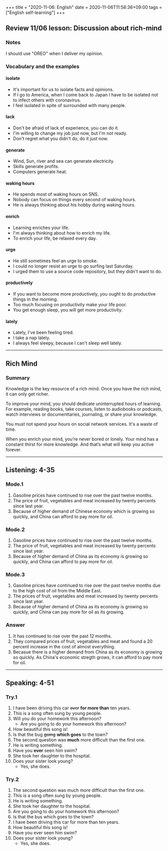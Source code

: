 +++
title =  "2020-11-06: English"
date = 2020-11-06T11:58:36+09:00
tags = ["English self-learning"]
+++

## Review 11/06 lesson: Discussion about rich-mind

### Notes

I should use "OREO" when I deliver my opinion.

### Vocabulary and the examples

#### isolate
* It's important for us to isolate facts and opinions.
* If I go to America, when I come back to Japan I have to be isolated not to infect others with coronavirus.
* I feel isolated in spite of surrounded with many people.

#### lack
* Don't be afraid of lack of experience, you can do it.
* I'm willing to change my job just now, but I'm not ready.
* Don't regret what you didn't do, do it just now.

#### generate
* Wind, Sun, river and sea can generate electricity.
* Skills generate profits.
* Computers generate heat.

#### waking hours
* He spends most of waking hours on SNS.
* Nobody can focus on things every second of waking hours. 
* He is always thinking about his hobby during waking hours.

#### enrich
* Learning enriches your life.
* I'm always thinking about how to enrich my life.
* To enrich your life, be relaxed every day.

#### urge
* He still sometimes feel an urge to smoke.
* I could no longer resist an urge to go surfing last Saturday.
* I urged them to use a source code repository, but they didn't want to do.

#### productively
* If you want to become more productively, you ought to do productive things in the morning.
* Too much focusing on productivity make your life poor.
* You get enough sleep, you will get more productivity.

#### lately
* Lately, I've been feeling tired.
* I take a nap lately.
* I always feel sleepy, because I can't sleep well lately.

- - -
## Rich Mind

### Summary 

Knowledge is the key resource of a rich mind.
Once you have the rich mind, it can only get richer.

To improve your mind, you should dedicate uninterrupted hours of learning.
For example, reading books, take courses, listen to audiobooks or podcasts, 
watch interviews or documenttaries, journaling, or share your knowledge.

You must not spend your hours on social network services.
It's a waste of time.

When you enrich your mind, you’re never bored or lonely.
Your mind has a constant thirst for more knowledge.
And that’s what will keep you active forever.

- - -

## Listening: 4-35

### Mode.1

1. Gasoline prices have continued to rise over the past twelve months.
2. The price of fruit, vegetables and meat increased by twenty percents since last year.
3. Because of higher demand of Chinese economy which is growing so quickly, and China can afford to pay more for oil.

### Mode.2

1. Gasoline prices have continued to rise over the past twelve months.
2. The price of fruit, vegetables and meat increased by twenty percents since last year.
3. Because of higher demand of China as its economy is growing so quickly, and China can afford to pay more for oil.

### Mode.3

1. Gasoline prices have continued to rise over the past twelve months due to the high cost of oil from the Middle East.
2. The prices of fruit, vegetables and meat increased by twenty percents since last year.
3. Because of higher demand of China as its economy is growing so quickly, and China can pay more for oil as its growing.

### Answer

1. It has continued to rise over the past 12 months.
2. They compared prices of fruit, vegetables and meat and found a 20 percent increase in the cost of almost everything.
3. Becasue there is a higher demand from China as its economy is growing so quickly.
    As China's economic stregth grows, it can afford to pay more for oil.

- - -

## Speaking: 4-51

### Try.1

1. I have been driving this car ~~over~~ **for more than** ten years.
2. This is a song often sung by young people.
3. Will you do your homework this afternoon?
    - Are you going to do your homework this afternoon? 
4. How beautiful this song is!
5. Is that the bug ~~going~~ **which goes** to the town?
6. The second question was **much** more difficult than the first one.
7. He is writing something.
8. Have you **ever** seen him swim?
9. She took her daughter to the hospital.
10. Does your sister look young?
    - Yes, she does.

### Try.2

1. The second question was much more difficult than the first one.
2. This is a song often sung by young people.
3. He is writing something.
4. She took her daughter to the hospital.
5. Are you going to do your homework this afternoon?
6. Is that the bus which goes to the town?
7. I have been driving this car for more than ten years.
8. How beautiful this song is!
9. Have you ever seen him swim?
10. Does your sister look young?
    - Yes, she does.

